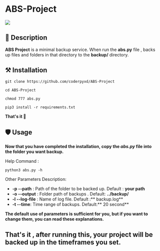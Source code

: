 # ABS-Project
<img src="https://user-images.githubusercontent.com/85255852/130467971-39c23f87-2ef7-4db4-a779-ea0d18e9f9ff.png"/>

## 🌴 Description 
**ABS Project** is a minimal backup service. When run the **abs.py** file , backs up files and folders in that directory to the **backup/** directory.


## ⚒️ Installation
<pre><code>git clone https://github.com/coderpyxd/ABS-Project</code></pre>
<pre><code>cd ABS-Project</code></pre>
<pre><code>chmod 777 abs.py</code></pre>
<pre><code>pip3 install -r requirements.txt</code></pre>
**That's it 🤠**

## 🛡️ Usage
<strong> Now that you have completed the installation, copy the *abs.py* file into the folder you want backup.</strong>

Help Command :
    <pre><code>python3 abs.py -h</code></pre> 
    
Other Parameters Description:
    <ul>
       <li>**-p --path** : Path of the folder to be backed up. Default : **your path**</li>
       <li>**-o --output** : Folder path of backups . Default: **../backup/**</li>
       <li>**-l --log-file** : Name of log file. Default :** backup.log**</li>
       <li>**-t --time**: Time range of backups. Default:** 20 second** </li>
    </ul>
    
**The default use of parameters is sufficient for you, but if you want to change them, you can read these explanations.**

## That's it , after running this, your project will be backed up in the timeframes you set.
